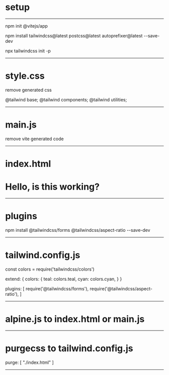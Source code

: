 # setup

---

npm init @vitejs/app

npm install tailwindcss@latest postcss@latest autoprefixer@latest --save-dev

npx tailwindcss init -p

---

# style.css

remove generated css

@tailwind base;
@tailwind components;
@tailwind utilities;

---

# main.js

remove vite generated code

---

# index.html

<link rel="stylesheet" href="/style.css">

<!-- inside div.app -->
<h1 class="text-3xl md:text-5xl text-gray-500 text-center font-semibold mx-auto">
  Hello, is this working?
</h1>

---

# plugins

npm install @tailwindcss/forms @tailwindcss/aspect-ratio --save-dev

---

# tailwind.config.js

const colors = require('tailwindcss/colors')

extend: {
colors: {
teal: colors.teal,
cyan: colors.cyan,
}
}

plugins: [
require('@tailwindcss/forms'),
require('@tailwindcss/aspect-ratio'),
]

---

# alpine.js to index.html or main.js

<script src="alpine.min.js" defer></script>

---

# purgecss to tailwind.config.js

purge: [
"./index.html"
]

---
